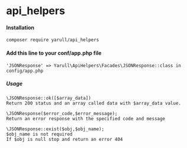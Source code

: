 # api_helpers

#### Installation
`composer require yarull/api_helpers`

#### Add this line to your conf/app.php file

`'JSONResponse' => Yarull\ApiHelpers\Facades\JSONResponse::class in config/app.php`

##### Usage
```
\JSONResponse::ok([$array_data])
Return 200 status and an array called data with $array_data value.

\JSONResponse($error_code,$error_message);
Return an error response with the specified code and message

\JSONResponse::exist($obj,$obj_name);
$obj_name is not required
If $obj is null stop and return an error 404

```


